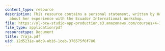 ```yaml
---
content_type: resource
description: This resource contains a personal statement, written by Harini Rajaraman,
  about her experience with the Ecuador International Workshop.
file: https://ol-ocw-studio-app-production.s3.amazonaws.com/courses/4-170-ecuador-workshop-fall-2006/12d5231eadc9ab161ceb376575f8f786_7raja.pdf
file_type: application/pdf
resourcetype: Document
title: 7raja.pdf
uid: 12d5231e-adc9-ab16-1ceb-376575f8f786
---
```


